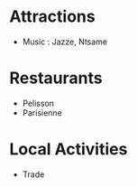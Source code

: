 # Attractions 
- Music : Jazze, Ntsame

# Restaurants
- Pelisson
- Parisienne

# Local Activities
- Trade
